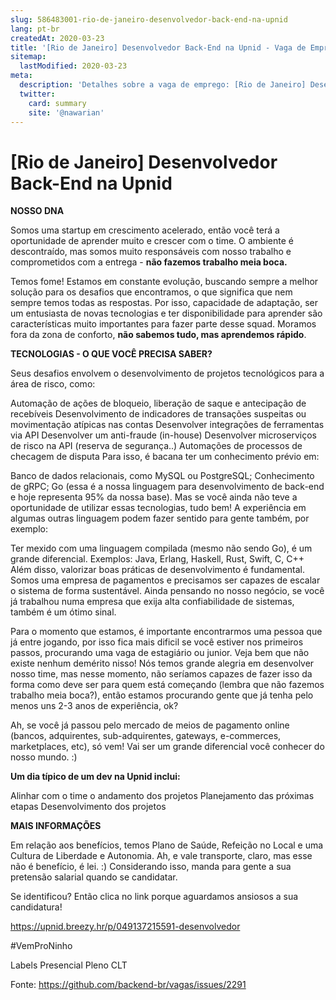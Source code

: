 ```yaml
---
slug: 586483001-rio-de-janeiro-desenvolvedor-back-end-na-upnid
lang: pt-br
createdAt: 2020-03-23
title: '[Rio de Janeiro] Desenvolvedor Back-End na Upnid - Vaga de Emprego'
sitemap:
  lastModified: 2020-03-23
meta:
  description: 'Detalhes sobre a vaga de emprego: [Rio de Janeiro] Desenvolvedor Back-End na Upnid'
  twitter:
    card: summary
    site: '@nawarian'
---
```


# [Rio de Janeiro] Desenvolvedor Back-End na Upnid

**NOSSO DNA**

Somos uma startup em crescimento acelerado, então você terá a oportunidade de aprender muito e crescer com o time. O ambiente é descontraído, mas somos muito responsáveis com nosso trabalho e comprometidos com a entrega - **não fazemos trabalho meia boca.**

Temos fome! Estamos em constante evolução, buscando sempre a melhor solução para os desafios que encontramos, o que significa que nem sempre temos todas as respostas. Por isso, capacidade de adaptação, ser um entusiasta de novas tecnologias e ter disponibilidade para aprender são características muito importantes para fazer parte desse squad. Moramos fora da zona de conforto, **não sabemos tudo, mas aprendemos rápido**.

**TECNOLOGIAS - O QUE VOCÊ PRECISA SABER?**

Seus desafios envolvem o desenvolvimento de projetos tecnológicos para a área de risco, como:

Automação de ações de bloqueio, liberação de saque e antecipação de recebíveis
Desenvolvimento de indicadores de transações suspeitas ou movimentação atípicas nas contas
Desenvolver integrações de ferramentas via API
Desenvolver um anti-fraude (in-house)
Desenvolver microserviços de risco na API (reserva de segurança..)
Automações de processos de checagem de disputa
Para isso, é bacana ter um conhecimento prévio em:

Banco de dados relacionais, como MySQL ou PostgreSQL;
Conhecimento de gRPC;
Go (essa é a nossa linguagem para desenvolvimento de back-end e hoje representa 95% da nossa base).
Mas se você ainda não teve a oportunidade de utilizar essas tecnologias, tudo bem! A experiência em algumas outras linguagem podem fazer sentido para gente também, por exemplo:

Ter mexido com uma linguagem compilada (mesmo não sendo Go), é um grande diferencial. Exemplos: Java, Erlang, Haskell, Rust, Swift, C, C++
Além disso, valorizar boas práticas de desenvolvimento é fundamental. Somos uma empresa de pagamentos e precisamos ser capazes de escalar o sistema de forma sustentável. Ainda pensando no nosso negócio, se você já trabalhou numa empresa que exija alta confiabilidade de sistemas, também é um ótimo sinal.

Para o momento que estamos, é importante encontrarmos uma pessoa que já entre jogando, por isso fica mais dificil se você estiver nos primeiros passos, procurando uma vaga de estagiário ou junior. Veja bem que não existe nenhum demérito nisso! Nós temos grande alegria em desenvolver nosso time, mas nesse momento, não seríamos capazes de fazer isso da forma como deve ser para quem está começando (lembra que não fazemos trabalho meia boca?), então estamos procurando gente que já tenha pelo menos uns 2-3 anos de experiência, ok?

Ah, se você já passou pelo mercado de meios de pagamento online (bancos, adquirentes, sub-adquirentes, gateways, e-commerces, marketplaces, etc), só vem! Vai ser um grande diferencial você conhecer do nosso mundo. :)

**Um dia típico de um dev na Upnid inclui:**

Alinhar com o time o andamento dos projetos
Planejamento das próximas etapas
Desenvolvimento dos projetos

**MAIS INFORMAÇÕES**

Em relação aos benefícios, temos Plano de Saúde, Refeição no Local e uma Cultura de Liberdade e Autonomia. Ah, e vale transporte, claro, mas esse não é benefício, é lei. :) Considerando isso, manda para gente a sua pretensão salarial quando se candidatar.

Se identificou? Então clica no link porque aguardamos ansiosos a sua candidatura!

https://upnid.breezy.hr/p/049137215591-desenvolvedor

#VemProNinho

Labels
Presencial
Pleno
CLT

Fonte: https://github.com/backend-br/vagas/issues/2291